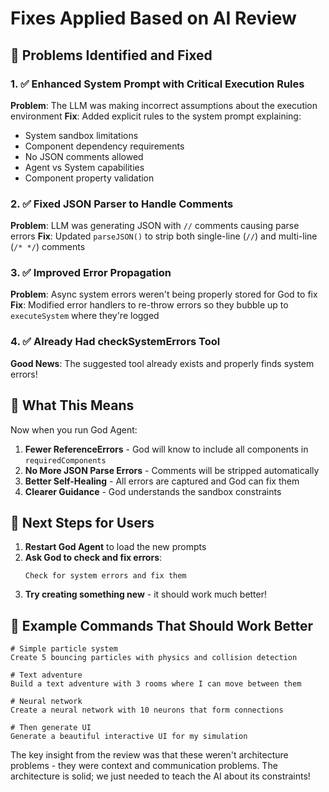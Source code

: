# Fixes Applied Based on AI Review

## 🎯 Problems Identified and Fixed

### 1. ✅ Enhanced System Prompt with Critical Execution Rules
**Problem**: The LLM was making incorrect assumptions about the execution environment
**Fix**: Added explicit rules to the system prompt explaining:
- System sandbox limitations
- Component dependency requirements
- No JSON comments allowed
- Agent vs System capabilities
- Component property validation

### 2. ✅ Fixed JSON Parser to Handle Comments
**Problem**: LLM was generating JSON with `//` comments causing parse errors
**Fix**: Updated `parseJSON()` to strip both single-line (`//`) and multi-line (`/* */`) comments

### 3. ✅ Improved Error Propagation
**Problem**: Async system errors weren't being properly stored for God to fix
**Fix**: Modified error handlers to re-throw errors so they bubble up to `executeSystem` where they're logged

### 4. ✅ Already Had checkSystemErrors Tool
**Good News**: The suggested tool already exists and properly finds system errors!

## 🚀 What This Means

Now when you run God Agent:

1. **Fewer ReferenceErrors** - God will know to include all components in `requiredComponents`
2. **No More JSON Parse Errors** - Comments will be stripped automatically
3. **Better Self-Healing** - All errors are captured and God can fix them
4. **Clearer Guidance** - God understands the sandbox constraints

## 📝 Next Steps for Users

1. **Restart God Agent** to load the new prompts
2. **Ask God to check and fix errors**: 
   ```
   Check for system errors and fix them
   ```
3. **Try creating something new** - it should work much better!

## 🎨 Example Commands That Should Work Better

```
# Simple particle system
Create 5 bouncing particles with physics and collision detection

# Text adventure 
Build a text adventure with 3 rooms where I can move between them

# Neural network
Create a neural network with 10 neurons that form connections

# Then generate UI
Generate a beautiful interactive UI for my simulation
```

The key insight from the review was that these weren't architecture problems - they were context and communication problems. The architecture is solid; we just needed to teach the AI about its constraints!